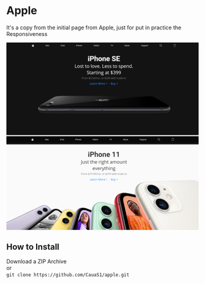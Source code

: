# Apple
It's a copy from the initial page from Apple, just for put in practice the Responsiveness


<img src="https://github.com/CauaS1/apple/blob/master/img/screen1.PNG" />
<img src="https://github.com/CauaS1/apple/blob/master/img/screen2.PNG" />

## How to Install

Download a ZIP Archive <br>
or <br>
`git clone https://github.com/CauaS1/apple.git`
